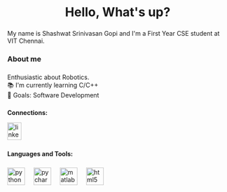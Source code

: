<h1 align="center">Hello, What's up?</h1>

###

<p align="left">My name is Shashwat Srinivasan Gopi and I'm a First Year CSE student at VIT Chennai.</p>

###

<h3 align="left">About me</h3>

###

<p align="left">Enthusiastic about Robotics.<br>📚 I'm currently learning C/C++<br>🎯 Goals: Software Development</p>

###
<p align="left"> <b> Connections:</b></p>
<div align="left">
  <a href="www.linkedin.com/in/ shashwat-srinivasan-gopi-071b80314" target="_blank">
    <img src="https://raw.githubusercontent.com/maurodesouza/profile-readme-generator/master/src/assets/icons/social/linkedin/default.svg" width="32" height="40" alt="linkedin logo"  />
  </a>
</div>

###

<p align="left"> <b>Languages and Tools:</b></p>

###

<div align="left">
  <img src="https://cdn.jsdelivr.net/gh/devicons/devicon/icons/python/python-original.svg" height="40" alt="python logo"  />
  <img width="12" />
  <img src="https://cdn.jsdelivr.net/gh/devicons/devicon/icons/pycharm/pycharm-original.svg" height="40" alt="pycharm logo"  />
  <img width="12" />
  <img src="https://cdn.jsdelivr.net/gh/devicons/devicon/icons/matlab/matlab-original.svg" height="40" alt="matlab logo"  />
  <img width="12" />
  <img src="https://cdn.jsdelivr.net/gh/devicons/devicon/icons/html5/html5-original.svg" height="40" alt="html5 logo"  />
</div>

###
